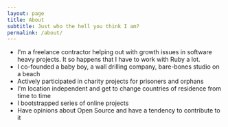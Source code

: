 ```yaml
---
layout: page
title: About
subtitle: Just who the hell you think I am?
permalink: /about/
---
```

  
  - I'm a freelance contractor helping out with growth issues in software heavy projects. It so happens that I have to work with Ruby a lot.
  - I co-founded a baby boy, a wall drilling company,  bare-bones studio on a beach
  - Actively participated in charity projects for prisoners and orphans
  - I'm location independent and get to change countries of residence from time to time
  - I bootstrapped series of online projects
  - Have opinions about Open Source and have a tendency to contribute to it